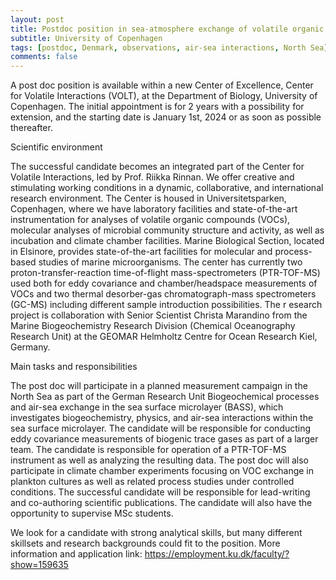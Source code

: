 ```yaml
---
layout: post
title: Postdoc position in sea-atmosphere exchange of volatile organic compounds (Copenhagen, Denmark)
subtitle: University of Copenhagen
tags: [postdoc, Denmark, observations, air-sea interactions, North Sea]
comments: false
---
```

A post doc position is available within a new Center of Excellence, Center for Volatile Interactions (VOLT), at the Department of Biology, University of Copenhagen. The initial appointment is for 2 years with a possibility for extension, and the starting date is January 1st, 2024 or as soon as possible thereafter.

Scientific environment

The successful candidate becomes an integrated part of the Center for Volatile Interactions, led by Prof. Riikka Rinnan. We offer creative and stimulating working conditions in a dynamic, collaborative, and international research environment. The Center is housed in Universitetsparken, Copenhagen, where we have laboratory facilities and state-of-the-art instrumentation for analyses of volatile organic compounds (VOCs), molecular analyses of microbial community structure and activity, as well as incubation and climate chamber facilities. Marine Biological Section, located in Elsinore, provides state-of-the-art facilities for molecular and process-based studies of marine microorganisms. The center has currently two proton-transfer-reaction time-of-flight mass-spectrometers (PTR-TOF-MS) used both for eddy covariance and chamber/headspace measurements of VOCs and two thermal desorber-gas chromatograph-mass spectrometers (GC-MS) including different sample introduction possibilities. The r
 esearch project is collaboration with Senior Scientist Christa Marandino from the Marine Biogeochemistry Research Division (Chemical Oceanography Research Unit) at the GEOMAR Helmholtz Centre for Ocean Research Kiel, Germany.

Main tasks and responsibilities

The post doc will participate in a planned measurement campaign in the North Sea as part of the German Research Unit Biogeochemical processes and air-sea exchange in the sea surface microlayer (BASS), which investigates biogeochemistry, physics, and air-sea interactions within the sea surface microlayer. The candidate will be responsible for conducting eddy covariance measurements of biogenic trace gases as part of a larger team. The candidate is responsible for operation of a PTR-TOF-MS instrument as well as analyzing the resulting data. The post doc will also participate in climate chamber experiments focusing on VOC exchange in plankton cultures as well as related process studies under controlled conditions. The successful candidate will be responsible for lead-writing and co-authoring scientific publications. The candidate will also have the opportunity to supervise MSc students.

We look for a candidate with strong analytical skills, but many different skillsets and research backgrounds could fit to the position. More information and application link: https://employment.ku.dk/faculty/?show=159635
